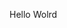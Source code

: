 Hello Wolrd





























































































































































